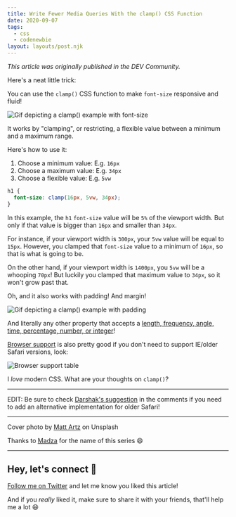 ```yaml
---
title: Write Fewer Media Queries With the clamp() CSS Function
date: 2020-09-07
tags:
  - css
  - codenewbie
layout: layouts/post.njk
---
```


_This article was originally published in the DEV Community._

Here's a neat little trick:

You can use the `clamp()` CSS function to make `font-size` responsive and fluid!

![Gif depicting a clamp() example with font-size](https://dev-to-uploads.s3.amazonaws.com/i/0fe8zr0bmhl90wk1r0tg.gif)

It works by "clamping", or restricting, a flexible value between a minimum and a maximum range.

Here's how to use it:

1. Choose a minimum value: E.g. `16px`
2. Choose a maximum value: E.g. `34px`
3. Choose a flexible value: E.g. `5vw`

```css
h1 {
  font-size: clamp(16px, 5vw, 34px);
}
```

In this example, the `h1` `font-size` value will be `5%` of the viewport width. But only if that value is bigger than `16px` and smaller than `34px`.

For instance, if your viewport width is `300px`, your `5vw` value will be equal to `15px`. However, you clamped that `font-size` value to a minimum of `16px`, so that is what is going to be.

On the other hand, if your viewport width is `1400px`, you `5vw` will be a whooping `70px`! But luckily you clamped that maximum value to `34px`, so it won't grow past that.

Oh, and it also works with padding! And margin!

![Gif depicting a clamp() example with padding](https://dev-to-uploads.s3.amazonaws.com/i/7hfatretkjobl2d6zt5b.gif)

And literally any other property that accepts a [length, frequency, angle, time, percentage, number, or integer](https://developer.mozilla.org/en-US/docs/Web/CSS/clamp)!

[Browser support](https://caniuse.com/css-math-functions) is also pretty good if you don't need to support IE/older Safari versions, look:

![Browser support table](https://dev-to-uploads.s3.amazonaws.com/i/1j00ls8ty5d6uq2d8za3.png)

I _love_ modern CSS. What are your thoughts on `clamp()`?

---

EDIT: Be sure to check [Darshak's suggestion](https://dev.to/dar5hak/comment/14jfh) in the comments if you need to add an alternative implementation for older Safari!

---

Cover photo by [Matt Artz](https://unsplash.com/@mattartz?utm_source=unsplash&utm_medium=referral&utm_content=creditCopyText) on Unsplash

Thanks to [Madza](https://dev.to/madza/comment/14d0a) for the name of this series 😄

---

## Hey, let's connect 👋

[Follow me on Twitter](https://twitter.com/paladini_dev) and let me know you liked this article!

And if you _really_ liked it, make sure to share it with your friends, that'll help me a lot 😄
